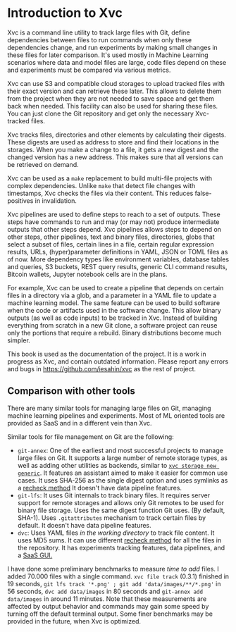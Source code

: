 # Introduction to Xvc

Xvc is a command line utility to track large files with Git, define dependencies between files to run commands when only these dependencies change, and run experiments by making small changes in these files for later comparison.
It's used mostly in Machine Learning scenarios where data and model files are large, code files depend on these and experiments must be compared via various metrics.

Xvc can use S3 and compatible cloud storages to upload tracked files with their exact version and can retrieve these later. This allows to delete them from the project when they are not needed to save space and get them back when needed. This facility can also be used for sharing these files. You can just clone the Git repository and get only the necessary Xvc-tracked files.

Xvc tracks files, directories and other elements by calculating their digests. These digests are used as address to store and find their locations in the storages. When you make a change to a file, it gets a new digest and the changed version has a new address. This makes sure that all versions can be retrieved on demand.

Xvc can be used as a `make` replacement to build multi-file projects with complex dependencies. Unlike `make` that detect file changes with timestamps, Xvc checks the files via their content. This reduces false-positives in invalidation.

Xvc pipelines are used to define steps to reach to a set of outputs. These steps have commands to run and may (or may not) produce intermediate outputs that other steps depend. Xvc pipelines allows steps to depend on other steps, other pipelines, text and binary files, directories, globs that select a subset of files, certain lines in a file, certain regular expression results, URLs, (hyper)parameter definitions in YAML, JSON or TOML files as of now. More dependency types like environment variables, database tables and queries, S3 buckets, REST query results, generic CLI command results, Bitcoin wallets, Jupyter notebook cells are in the plans.

For example, Xvc can be used to create a pipeline that depends on certain files in a directory via a glob, and a parameter in a YAML file to update a machine learning model. The same feature can be used to build software when the code or artifacts used in the software change. This allow binary outputs (as well as code inputs) to be tracked in Xvc. Instead of building everything from scratch in a new Git clone, a software project can reuse only the portions that require a rebuild. Binary distributions become much simpler.

This book is used as the documentation of the project. It is a work in progress as Xvc, and contain outdated information. Please report any errors and bugs in https://github.com/iesahin/xvc as the rest of project.

## Comparison with other tools

There are many similar tools for managing large files on Git, managing machine learning pipelines and experiments. Most of ML oriented tools are provided as SaaS and in a different vein than Xvc.

Similar tools for file management on Git are the following:

- `git-annex`: One of the earliest and most successful projects to manage large files on Git. It supports a large number
  of remote storage types, as well as adding other utilities as backends, similar to [`xvc storage new
  generic`](xvc-book/ref/xvc-storage-new-generic.md). It features an assistant aimed to make it easier for common use
  cases. It uses SHA-256 as the single digest option and uses symlinks as a [recheck method][recheck-method] It doesn't have data
  pipeline features.
- `git-lfs`: It uses Git internals to track binary files. It requires server support for remote storages and allows only Git remotes to be used for binary file storage. Uses the same digest function Git uses. (By default, SHA-1). Uses `.gitattributes` mechanism to track certain files by default. It doesn't have data pipeline features.
- `dvc`: Uses YAML files _in the working directory_ to track file content. It uses MD5 sums. It can use different
  [recheck method][recheck-method] for all the files in the repository. It has experiments tracking features, data pipelines, and a
  [SaaS GUI.](https://studio.iterative.ai)

I have done some preliminary benchmarks to measure _time to add_ files. I added 70.000 files with a single command. `xvc file track` (0.3.1) finished in 19 seconds, `git lfs track '*.png' ; git add 'data/images/**/*.png'` in 56 seconds, `dvc add data/images` in 80 seconds and `git-annex add data/images` in around 11 minutes. Note that these measurements are affected by output behavior and commands may gain some speed by turning off the default terminal output. Some finer benchmarks may be provided in the future, when Xvc is optimized.

[recheck-method]: ./concepts/recheck.md
